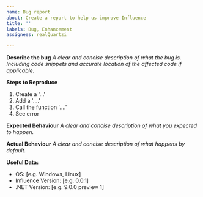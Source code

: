 ```yaml
---
name: Bug report
about: Create a report to help us improve Influence
title: ''
labels: Bug, Enhancement
assignees: realQuartzi

---
```


**Describe the bug**
*A clear and concise description of what the bug is. Including code snippets and accurate location of the affected code if applicable.*

**Steps to Reproduce**
1. Create a '...'
2. Add a '....'
3. Call the function '....'
4. See error

**Expected Behaviour**
*A clear and concise description of what you expected to happen.*

**Actual Behaviour**
*A clear and concise description of what happens by default.*

**Useful Data:**
 - OS: [e.g. Windows, Linux]
 - Influence Version: [e.g. 0.0.1]
 - .NET Version: [e.g. 9.0.0 preview 1]
